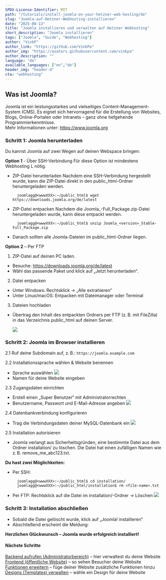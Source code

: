 ```yaml
---
SPDX-License-Identifier: MIT
path: "/tutorials/install-joomla-on-your-hetzner-web-hosting/de"
slug: "Joomla-auf-Hetzner-Webhosting-installieren"
date: "2025-08-13"
title: "Joomla installieren und verwalten auf Hetzner Webhosting"
short_description: "Joomla installieren"
tags: ["Joomla", "Guide", "Webhosting"]
author: "VinkP"
author_link: "https://github.com/VinkPa"
author_img: "https://avatars.githubusercontent.com/vinkpa"
author_description: ""
language: "de"
available_languages: ["en","de"]
header_img: "header-4"
cta: "webhosting"
---
```


## Was ist Joomla?

Joomla ist ein leistungsstarkes und vielseitiges Content-Management-System (CMS). Es eignet sich hervorragend für die Erstellung von Websites, Blogs, Online-Portalen oder Intranets – ganz ohne tiefgehende Programmierkenntnisse.
<br/> Mehr Informationen unter: https://www.joomla.org

### Schritt 1: Joomla herunterladen

Du kannst Joomla auf zwei Wegen auf deinen Webspace bringen:

**Option 1** - Über SSH-Verbindung
    Für diese Option ist mindestens Webhosting L nötig.

- ZIP-Datei herunterladen
        Nachdem eine SSH-Verbindung hergestellt wurde, kann die ZIP-Datei direkt in den public_html-Ordner heruntergeladen werden.

        joomlagg@<wwwXXX>:~/public_html$ wget https://downloads.joomla.org/de/latest

- ZIP-Datei entpacken
        Nachdem die Joomla_<version>-Full_Package.zip-Datei heruntergeladen wurde, kann diese entpackt werden.

        joomlagg@<wwwXXX>:~/public_html$ unzip Joomla_<version>_Stable-Full_Package.zip

- Danach sollten alle Joomla-Dateien im public_html-Ordner liegen.


**Option 2** – Per FTP

1. ZIP-Datei auf deinen PC laden. 
- Besuche: https://downloads.joomla.org/de/latest
- Wähl das passende Paket und klick auf „Jetzt herunterladen“.
2. Datei entpacken
- Unter Windows: Rechtsklick → „Alle extrahieren“
- Unter Linux/macOS: Entpacken mit Dateimanager oder Terminal
3. Dateien hochladen
- Übertrag den Inhalt des entpackten Ordners per FTP (z. B. mit FileZilla) in das Verzeichnis public_html auf deinen Server.

    ![](/images/joomla-hochladen-joomla.png)
    
### Schritt 2: Joomla im Browser installieren
2.1 Ruf deine Subdomain auf, z. B.:
    `https://joomla.example.com`


2.2 Installationssprache wählen & Website benennen
- Sprache auswählen
    ![](/images/joomla-sprache-waehlen.png)
- Namen für deine Website eingeben
  
    

2.3 Zugangsdaten einrichten
- Erstell einen „Super Benutzer“ mit Administratorrechten
- Benutzername, Passwort und E-Mail-Adresse angeben
  ![](/images/joomla-zugang-anlegen.png)

2.4 Datenbankverbindung konfigurieren
- Trag die Verbindungsdaten deiner MySQL-Datenbank ein
 ![](/images/joomla-mysql.png)


2.5 Installation autorisieren
- Joomla verlangt aus Sicherheitsgründen, eine bestimmte Datei aus dem Ordner installation/ zu löschen. Die Datei hat einen zufälligen Namen wie z. B. remove_me_abc123.txt.
    

**Du hast zwei Möglichkeiten:**

- Per SSH:
    
        joomlagg@<wwwXXX>:~/public_html$ cd installation/
        joomlagg@<wwwXXX>:~/public_html/installation$ rm <file-name>.txt

- Per FTP:
Rechtsklick auf die Datei im installation/-Ordner → Löschen
![](/images/joomla-per-ftp.png)



### Schritt 3: Installation abschließen
- Sobald die Datei gelöscht wurde, klick auf „Joomla! installieren“
- Abschließend erscheint die Meldung:

**Herzlichen Glückwunsch – Joomla wurde erfolgreich installiert!**
    
    
#### Nächste Schritte

[Backend aufrufen (Administratorbereich)](https://joomla.example.com/administrator) – hier verwaltest du deine Website <br/>
[Frontend (öffentliche Website)](https://joomla.example.com) – so sehen Besucher deine Website <br/>
[Funktionen erweitern](https://extensions.joomla.org) – füge deiner Website zusätzliche Funktionen hinzu <br/>
[Designs (Templates) verwalten](https://extensions.joomla.org/category/templates/) – wähle ein Design für deine Website <br/>